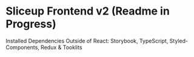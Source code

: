<div> 
<h1>Sliceup Frontend v2 (Readme in Progress) </h1>
Installed Dependencies Outside of React: 
Storybook, 
TypeScript, 
Styled-Components,
Redux & Tooklits
</div>
